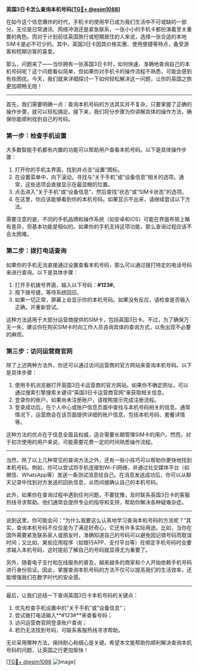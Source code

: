 **英国3日卡怎么查询本机号码[[TG💪+ @esim1088](https://t.me/s/esim1088)]**

在如今这个信息爆炸的时代，手机卡的使用早已成为我们生活中不可或缺的一部分。无论是日常通讯、网络冲浪还是紧急联系，一张小小的手机卡都扮演着至关重要的角色。而对于计划前往英国旅行或短期居住的人来说，选择一张合适的本地SIM卡是必不可少的。其中，英国3日卡因其价格实惠、使用便捷等特点，备受游客和短期访客的喜爱。

那么，问题来了——当你拥有一张英国3日卡时，如何快速、准确地查询自己的本机号码呢？这个问题看似简单，但如果你对手机卡的操作流程不熟悉，可能会感到有些困扰。今天，我们就来详细探讨一下如何轻松解决这一问题，让你的英国之旅更加顺畅无阻！

---

首先，我们需要明确一点：查询本机号码的方法其实并不复杂，只要掌握了正确的操作步骤，就可以轻松搞定。接下来，我们将分步骤为你讲解具体的操作方法，确保你能顺利找到自己的号码。

### **第一步：检查手机设置**
大多数智能手机都有内置的功能可以帮助用户查看本机号码。以下是具体操作步骤：

1. 打开你的手机主界面，找到并点击“设置”图标。
2. 在设置菜单中，向下滚动，寻找与“关于手机”或“设备信息”相关的选项。通常，这些选项会直接显示在最显眼的位置。
3. 点击进入“关于手机”或“设备信息”，然后查找“状态”或“SIM卡状态”的选项。
4. 在这里，你应该能够看到你的本机号码。如果显示不出来，请继续尝试以下方法。

需要注意的是，不同的手机品牌和操作系统（如安卓和iOS）可能在界面布局上略有差异，但基本功能是相似的。如果你的手机支持这项功能，那么查询过程应该不会太困难。

### **第二步：拨打电话查询**
如果你的手机无法直接通过设置查看本机号码，那么可以通过拨打特定的电话号码来进行查询。以下是具体步骤：

1. 打开手机拨号界面，输入以下号码：**#123#**。
2. 按下拨号键，等待系统回应。
3. 如果一切正常，屏幕上会显示你的本机号码。如果没有反应，请检查是否输入正确，并重新尝试。

这种方法适用于大部分运营商提供的SIM卡，包括英国3日卡。不过，为了确保万无一失，建议你在购买SIM卡时向工作人员咨询具体的查询方式，以免出现不必要的麻烦。

### **第三步：访问运营商官网**
除了上述两种方法外，你还可以通过访问运营商的官方网站来查询本机号码。以下是具体步骤：

1. 使用手机浏览器打开英国3日卡运营商的官方网站。如果你不确定网址，可以通过搜索引擎搜索关键词“英国3日卡运营商官网”来获取相关信息。
2. 登录你的账户。如果尚未注册账户，请按照提示完成注册流程。
3. 登录成功后，在个人中心或账户信息页面中查找与本机号码相关的信息。通常情况下，运营商会在该页面提供详细的账户信息，包括本机号码、套餐详情等。

这种方法的优点在于信息全面且权威，适合需要长期管理SIM卡的用户。然而，对于初次使用的用户来说，可能需要花费一定的时间熟悉操作流程。

---

当然，除了以上几种常见的查询方法之外，还有一些小技巧可以帮助你更快地找到本机号码。例如，你可以尝试将手机连接到Wi-Fi网络，并通过社交媒体平台（如微信、WhatsApp等）发送一条测试消息给自己。在消息发送成功后，你可以从聊天记录中找到对方发送的回执信息，从而间接确认自己的本机号码。

此外，如果你在查询过程中遇到任何问题，不要犹豫，及时联系英国3日卡的客服热线寻求帮助。他们通常会提供专业的指导和支持，帮助你解决各种疑难杂症。

---

说到这里，你可能会问：“为什么我要这么认真地学习查询本机号码的方法呢？”其实，查询本机号码不仅仅是为了满足好奇心，它还有许多实际用途。比如，当你在国外需要紧急联系家人或朋友时，准确知道自己的号码可以避免因记错号码而耽误时间；又比如，某些应用程序（如银行APP、支付平台等）在绑定手机号码时会要求输入本机号码，这时提前了解自己的号码就显得尤为重要了。

另外，随着电子支付和在线服务的普及，越来越多的商家和个人开始依赖手机号码进行身份验证。因此，掌握查询本机号码的方法不仅可以提高我们的生活效率，还能增强我们在数字时代的安全感。

---

最后，让我们总结一下查询英国3日卡本机号码的关键点：

1. 优先检查手机设置中的“关于手机”或“设备信息”；
2. 尝试拨打电话输入**#123#**来查看号码；
3. 访问运营商官网登录账户查询；
4. 若仍无法找到号码，可联系客服热线寻求帮助。

无论采用哪种方法，保持耐心和细心是关键。希望本文能帮助你顺利解决查询本机号码的问题，让英国之行更加愉快！

[[TG💪+ @esim1088](https://t.me/s/esim1088) ![Image](https://i.postimg.cc/4NQfJmqS/Snipaste-2025-05-13-00-14-12.png)]